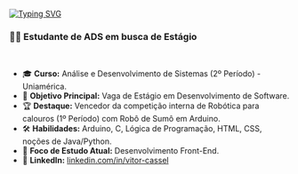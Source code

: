 <a href="https://git.io/typing-svg"><img src="https://readme-typing-svg.demolab.com?font=Fira+Code&pause=1000&width=435&lines=Hello+world!!+Me+chamo+Vitor!;Futuro+Dessenvolvedor+de+Software" alt="Typing SVG" /></a>
<br>

### 👨‍💻 Estudante de ADS em busca de Estágio

<br>

- 🎓 **Curso:** Análise e Desenvolvimento de Sistemas (2º Período) - Uniamérica.
- 🎯 **Objetivo Principal:** Vaga de Estágio em Desenvolvimento de Software.
- 🏆 **Destaque:** Vencedor da competição interna de Robótica para calouros (1º Período) com Robô de Sumô em Arduino.
- 🛠️ **Habilidades:** Arduino, C, Lógica de Programação, HTML, CSS, noções de Java/Python.
- 🌱 **Foco de Estudo Atual:** Desenvolvimento Front-End.
- 🔗 **LinkedIn:** [linkedin.com/in/vitor-cassel](https://linkedin.com/in/vitor-cassel)

<br>
